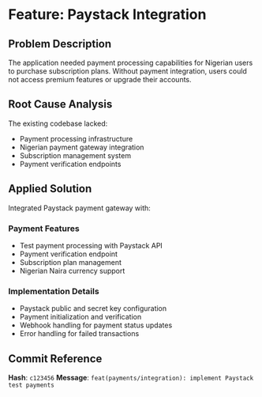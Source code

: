 # Feature: Paystack Integration

## Problem Description
The application needed payment processing capabilities for Nigerian users to purchase subscription plans. Without payment integration, users could not access premium features or upgrade their accounts.

## Root Cause Analysis
The existing codebase lacked:
- Payment processing infrastructure
- Nigerian payment gateway integration
- Subscription management system
- Payment verification endpoints

## Applied Solution
Integrated Paystack payment gateway with:

### Payment Features
- Test payment processing with Paystack API
- Payment verification endpoint
- Subscription plan management
- Nigerian Naira currency support

### Implementation Details
- Paystack public and secret key configuration
- Payment initialization and verification
- Webhook handling for payment status updates
- Error handling for failed transactions

## Commit Reference
**Hash**: `c123456`
**Message**: `feat(payments/integration): implement Paystack test payments`